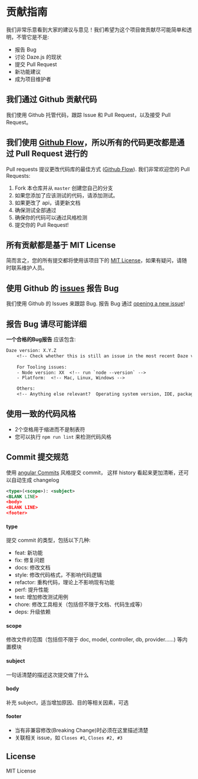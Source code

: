 # 贡献指南

我们非常乐意看到大家的建议与意见！我们希望为这个项目做贡献尽可能简单和透明，不管它是不是:

- 报告 Bug
- 讨论 Daze.js 的现状
- 提交 Pull Request
- 新功能建议
- 成为项目维护者

## 我们通过 Github 贡献代码

我们使用 Github 托管代码，跟踪 Issue 和 Pull Request，以及接受 Pull Request。

## 我们使用 [Github Flow](https://guides.github.com/introduction/flow/index.html)，所以所有的代码更改都是通过 Pull Request 进行的

Pull requests 提议更改代码库的最佳方式 ([Github Flow](https://guides.github.com/introduction/flow/index.html)). 我们非常欢迎您的 Pull Requests:

1. Fork 本仓库并从 `master` 创建您自己的分支
2. 如果您添加了应该测试的代码，请添加测试。
3. 如果更改了 api，请更新文档
4. 确保测试全部通过
5. 确保你的代码可以通过风格检测
6. 提交你的 Pull Request!

## 所有贡献都是基于 MIT License

简而言之，您的所有提交都将使用该项目下的 [MIT License](http://choosealicense.com/licenses/mit/)，如果有疑问，请随时联系维护人员。

## 使用 Github 的 [issues](https://github.com/dazejs/daze/issues) 报告 Bug
我们使用 Github 的 Issues 来跟踪 Bug. 报告 Bug 通过 [opening a new issue]()!

## 报告 Bug 请尽可能详细

**一个合格的Bug报告** 应该包含:

```txt
Daze version: X.Y.Z
    <!-- Check whether this is still an issue in the most recent Daze version -->
    
    For Tooling issues:
    - Node version: XX  <!-- run `node --version` -->
    - Platform:  <!-- Mac, Linux, Windows -->

    Others:
    <!-- Anything else relevant?  Operating system version, IDE, package manager, ... -->
```

## 使用一致的代码风格

* 2个空格用于缩进而不是制表符
* 您可以执行 `npm run lint` 来检测代码风格

## Commit 提交规范

使用 [angular Commits](https://github.com/angular/angular/blob/22b96b9/CONTRIBUTING.md#-commit-message-guidelines) 风格提交 commit， 这样 history 看起来更加清晰，还可以自动生成 changelog


```xml
<type>(<scope>): <subject>
<BLANK LINE>
<body>
<BLANK LINE>
<footer>
```

#### type

提交 commit 的类型，包括以下几种:

- feat: 新功能
- fix: 修复问题
- docs: 修改文档
- style: 修改代码格式，不影响代码逻辑
- refactor: 重构代码，理论上不影响现有功能
- perf: 提升性能
- test: 增加修改测试用例
- chore: 修改工具相关（包括但不限于文档、代码生成等）
- deps: 升级依赖

#### scope

修改文件的范围（包括但不限于 doc, model, controller, db, provider......) 等内置模块

#### subject

一句话清楚的描述这次提交做了什么

#### body

补充 subject，适当增加原因、目的等相关因素，可选

#### footer

- 当有非兼容修改(Breaking Change)时必须在这里描述清楚
- 关联相关 issue，如 `Closes #1`, `Closes #2, #3`

## License
MIT License
